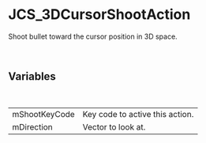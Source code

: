 <div id="content-header">
  <h1>JCS_3DCursorShootAction</h1>
</div>

<p>
  Shoot bullet toward the cursor position in 3D space.
</p>


<br/>
<h2>Variables</h2>
<br/>

<table>
  <tr>
    <td>mShootKeyCode</td>
    <td>Key code to active this action.</td>
  </tr>
  <tr>
    <td>mDirection</td>
    <td>Vector to look at.</td>
  </tr>
</table>

